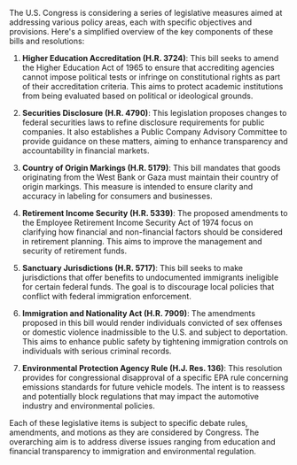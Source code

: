 The U.S. Congress is considering a series of legislative measures aimed at addressing various policy areas, each with specific objectives and provisions. Here's a simplified overview of the key components of these bills and resolutions:

1. **Higher Education Accreditation (H.R. 3724)**: This bill seeks to amend the Higher Education Act of 1965 to ensure that accrediting agencies cannot impose political tests or infringe on constitutional rights as part of their accreditation criteria. This aims to protect academic institutions from being evaluated based on political or ideological grounds.

2. **Securities Disclosure (H.R. 4790)**: This legislation proposes changes to federal securities laws to refine disclosure requirements for public companies. It also establishes a Public Company Advisory Committee to provide guidance on these matters, aiming to enhance transparency and accountability in financial markets.

3. **Country of Origin Markings (H.R. 5179)**: This bill mandates that goods originating from the West Bank or Gaza must maintain their country of origin markings. This measure is intended to ensure clarity and accuracy in labeling for consumers and businesses.

4. **Retirement Income Security (H.R. 5339)**: The proposed amendments to the Employee Retirement Income Security Act of 1974 focus on clarifying how financial and non-financial factors should be considered in retirement planning. This aims to improve the management and security of retirement funds.

5. **Sanctuary Jurisdictions (H.R. 5717)**: This bill seeks to make jurisdictions that offer benefits to undocumented immigrants ineligible for certain federal funds. The goal is to discourage local policies that conflict with federal immigration enforcement.

6. **Immigration and Nationality Act (H.R. 7909)**: The amendments proposed in this bill would render individuals convicted of sex offenses or domestic violence inadmissible to the U.S. and subject to deportation. This aims to enhance public safety by tightening immigration controls on individuals with serious criminal records.

7. **Environmental Protection Agency Rule (H.J. Res. 136)**: This resolution provides for congressional disapproval of a specific EPA rule concerning emissions standards for future vehicle models. The intent is to reassess and potentially block regulations that may impact the automotive industry and environmental policies.

Each of these legislative items is subject to specific debate rules, amendments, and motions as they are considered by Congress. The overarching aim is to address diverse issues ranging from education and financial transparency to immigration and environmental regulation.